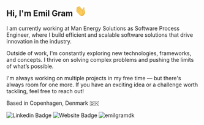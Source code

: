 ## Hi, I'm Emil Gram <img src="https://raw.githubusercontent.com/EmilGramDK/EmilGramDK/main/wave.gif" width="30px">

I am currently working at Man Energy Solutions as Software Process Engineer, where I build efficient and scalable software solutions that drive innovation in the industry.

Outside of work, I'm constantly exploring new technologies, frameworks, and concepts. I thrive on solving complex problems and pushing the limits of what’s possible.

I'm always working on multiple projects in my free time — but there's always room for one more. If you have an exciting idea or a challenge worth tackling, feel free to reach out!

Based in Copenhagen, Denmark 🇩🇰

<div><a href=https://www.linkedin.com/in/emilgramdk/ rel=nofollow style=text-decoration:none><img alt="Linkedin Badge"src="https://img.shields.io/badge/-LinkedIn-0e76a8?style=flat-square&logo=Linkedin&logoColor=white"style=max-width:100%></a> <a href=https://emilgram.dk/ rel=nofollow style=text-decoration:none><img alt="Website Badge"src="https://img.shields.io/badge/Website-3b5998?style=flat-square&logo=google-chrome&logoColor=white"style=max-width:100%></a> <a href=https://github.com/emilgramdk/ rel=nofollow style=text-decoration:none><img alt=emilgramdk src="https://komarev.com/ghpvc/?username=emilgramdk&label=Profile%20views&color=0e75b6&style=flat"></a></div>
